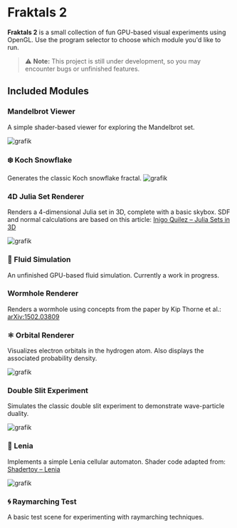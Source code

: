 # Fraktals 2

**Fraktals 2** is a small collection of fun GPU-based visual experiments using OpenGL. Use the program selector to choose which module you'd like to run.

> ⚠️ **Note:** This project is still under development, so you may encounter bugs or unfinished features.

## Included Modules

### Mandelbrot Viewer

A simple shader-based viewer for exploring the Mandelbrot set.

![grafik](https://github.com/user-attachments/assets/b7c4e5de-ea4d-42db-a06a-7f6460af5ee8)


### ❄️ Koch Snowflake

Generates the classic Koch snowflake fractal.
![grafik](https://github.com/user-attachments/assets/56e4f98a-8d77-4f20-87f3-83ebdb37a8fb)


### 4D Julia Set Renderer

Renders a 4-dimensional Julia set in 3D, complete with a basic skybox.
SDF and normal calculations are based on this article:
[Inigo Quilez – Julia Sets in 3D](https://iquilezles.org/articles/juliasets3d/)

![grafik](https://github.com/user-attachments/assets/2970babe-6882-4310-934d-0071ef958575)


### 🌊 Fluid Simulation

An unfinished GPU-based fluid simulation. Currently a work in progress.

### Wormhole Renderer

Renders a wormhole using concepts from the paper by Kip Thorne et al.:
[arXiv:1502.03809](http://arxiv.org/abs/1502.03809)

### ⚛️ Orbital Renderer

Visualizes electron orbitals in the hydrogen atom. Also displays the associated probability density.

![grafik](https://github.com/user-attachments/assets/2e773ff4-00a4-4d89-b5c2-4073a9a8c168)


###  Double Slit Experiment

Simulates the classic double slit experiment to demonstrate wave-particle duality.

![grafik](https://github.com/user-attachments/assets/2e65307d-6b75-478d-b527-4345c2426e62)


### 🧬 Lenia

Implements a simple Lenia cellular automaton.
Shader code adapted from:
[Shadertoy – Lenia](https://www.shadertoy.com/view/7lsGDr)

![grafik](https://github.com/user-attachments/assets/f9a6be38-9129-4548-a46d-c8be257189e4)


### 🌀 Raymarching Test

A basic test scene for experimenting with raymarching techniques.






